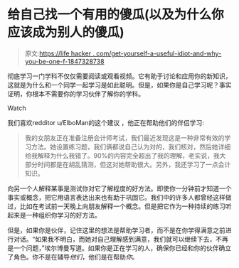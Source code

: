 # 给自己找一个有用的傻瓜(以及为什么你应该成为别人的傻瓜)

> 原文:[https://life hacker . com/get-yourself-a-useful-idiot-and-why-you-be-one-f-1847328738](https://lifehacker.com/get-thyself-a-useful-idiot-and-why-you-should-be-one-f-1847328738)

彻底学习一门学科不仅仅需要阅读或观看视频。它有助于讨论和应用你的新知识，这就是为什么和一个同学一起学习是如此聪明。但是，如果你是自己学习呢？事实证明，你根本不需要你的学习伙伴了解你的学科。

Watch

我们喜欢redditor u/ElboMan的这个建议 ，他正在帮助他们的伴侣学习:

> 我的女朋友正在准备注册会计师考试，我们最近发现这是一种非常有效的学习方法。她设置练习题，我们俩都说自己认为对的，我们核对，然后她详细给我解释为什么我错了。90%的内容完全超出了我的理解，老实说，我大部分时间都是在胡乱猜测，但这对她帮助很大。另外，我还学习了一点会计知识。

向另一个人解释某事是测试你对它了解程度的好方法。即使你一分钟前才知道一个事实或概念，把它用语言表达出来也有助于巩固它。我们中的许多人都曾经这样做过，比如在考试前一天晚上向朋友解释一个概念。但是把它作为一种持续的练习听起来是一种组织你学习的好方法。

但是，如果你是伙伴，记住这里的想法是帮助学习者，而不是在你学得满意之前进行对话。“如果我不明白，而她对自己理解感到满意，我们就可以继续下去，不再是一个问题，”埃尔博曼写道。如果你是正在学习的人，确保你已经和你的伙伴确立了角色。你不是在辅导*他们*，他们是在帮助*你*。